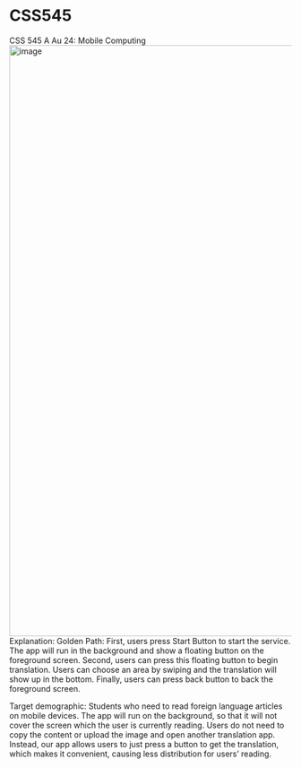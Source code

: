 # CSS545
CSS 545 A Au 24: Mobile Computing
<img width="865" height="1054" alt="image" src="https://github.com/user-attachments/assets/57f3a010-7f82-4380-a6db-28a701c061be" />
Explanation:
Golden Path: First, users press Start Button  to start the service. The app will run in the background and show a floating button  on the foreground screen. Second, users can press this floating button to begin translation. Users can choose an area by swiping and the translation will show up in the bottom. Finally, users can press back button   to back the foreground screen. 

Target demographic: Students who need to read foreign language articles on mobile devices. The app will run on the background, so that it will not cover the screen which the user is currently reading. Users do not need to copy the content or upload the image and open another translation app. Instead, our app allows users to just press a button to get the translation, which makes it convenient, causing less distribution for users’ reading. 


